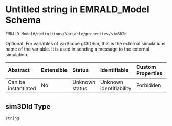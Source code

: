 # Untitled string in EMRALD_Model Schema

```txt
EMRALD_Model#/definitions/Variable/properties/sim3DId
```

Optional. For variables of varScope gt3DSim, this is the external simulations name of the variable. It is used in sending a message to the external simulation.

| Abstract            | Extensible | Status         | Identifiable            | Custom Properties | Additional Properties | Access Restrictions | Defined In                                                                                                    |
| :------------------ | :--------- | :------------- | :---------------------- | :---------------- | :-------------------- | :------------------ | :------------------------------------------------------------------------------------------------------------ |
| Can be instantiated | No         | Unknown status | Unknown identifiability | Forbidden         | Allowed               | none                | [EMRALD_JsonSchemaV3_0.json*](../../../../../Emrald-UI/out/EMRALD_JsonSchemaV3_0.json "open original schema") |

## sim3DId Type

`string`
